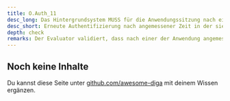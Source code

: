 ```yaml
---
title: O.Auth_11
desc_long: Das Hintergrundsystem MUSS für die Anwendungssitzung nach einer angemessenen Zeit, in der sie aktiv verwendet wurde (active time) eine erneute Authentisierung fordern.
desc_short: Erneute Authentifizierung nach angemessener Zeit in der sie dauerhaft aktiv verwendet wurde.
depth: check
remarks: Der Evaluator validiert, dass nach einer der Anwendung angemessenen Zeit, in der sie dauerhaft aktiv verwendet wurde, eine erneute Authentifizierung erfolgen muss. Die Güte der geforderten Authentifizierung muss dem Vertrauensniveau angemessen sein (vgl. O.Auth_4). Sollte die Erkennung durch das Hintergrundsystem aufgrund der gewählten Architektur nicht gewährleistet werden können, ist hiermit die Vorbereitung auf entsprechende Meldungen aus dem Vordergrundsystem zu verstehen.
---
```


## Noch keine Inhalte

Du kannst diese Seite unter [github.com/awesome-diga](https://github.com/awesome-diga/tr-faq) mit deinem Wissen ergänzen.
